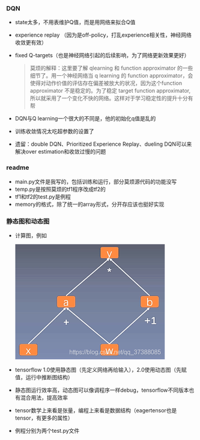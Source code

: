 ### DQN ###

- state太多，不用表维护Q值，而是用网络来拟合Q值

- experience replay （因为是off-policy，打乱experience相关性，神经网络收敛更有效）

- fixed Q-targets（也是神经网络引起的后续影响，为了网络更新效果更好）

  > 莫烦的解释：这里要了解 qlearning 和 function approximator 的一些细节了。用一个神经网络当 q learning 的 function approximator，会使得对动作价值的评估存在偏差被放大的状况，因为这个function approximator 不是稳定的。为了稳定 target function approximator, 所以就采用了一个变化不快的网络。这样对于学习稳定性的提升十分有帮
  
- DQN与Q learning一个很大的不同是，他的初始化q值是乱的

- 训练收敛情况太吃超参数的设置了

- 遗留：double DQN、Prioritized Experience Replay、dueling DQN可以来解决over estimation和收敛过慢的问题



### readme ###

- main.py文件是我写的，包括训练和运行，部分莫烦源代码的功能没写
- temp.py是按照莫烦的tf1程序改成tf2的
- tf1和tf2的test.py是例程
- memory的格式，除了统一的array形式，分开存应该也挺好实现



### 静态图和动态图 ###

- 计算图，例如

  ![](计算图.png)

- tensorflow 1.0使用静态图（先定义网络再给输入），2.0使用动态图（先赋值，运行中推断图结构）
- 静态图运行效率高，动态图可以像调程序一样debug，tensorflow不同版本也有混合用法，提高效率
- tensor数学上来看是张量，编程上来看是数据结构（eagertensor也是tensor，有更多的属性）
- 例程分别为两个test.py文件

